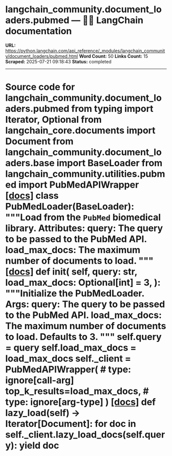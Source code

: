 # langchain_community.document_loaders.pubmed — 🦜🔗 LangChain  documentation

**URL:** https://python.langchain.com/api_reference/_modules/langchain_community/document_loaders/pubmed.html
**Word Count:** 50
**Links Count:** 15
**Scraped:** 2025-07-21 09:18:43
**Status:** completed

---

# Source code for langchain\_community.document\_loaders.pubmed               from typing import Iterator, Optional          from langchain_core.documents import Document          from langchain_community.document_loaders.base import BaseLoader     from langchain_community.utilities.pubmed import PubMedAPIWrapper                              [[docs]](https://python.langchain.com/api_reference/community/document_loaders/langchain_community.document_loaders.pubmed.PubMedLoader.html#langchain_community.document_loaders.pubmed.PubMedLoader)     class PubMedLoader(BaseLoader):         """Load from the `PubMed` biomedical library.              Attributes:             query: The query to be passed to the PubMed API.             load_max_docs: The maximum number of documents to load.         """                         [[docs]](https://python.langchain.com/api_reference/community/document_loaders/langchain_community.document_loaders.pubmed.PubMedLoader.html#langchain_community.document_loaders.pubmed.PubMedLoader.__init__)         def __init__(             self,             query: str,             load_max_docs: Optional[int] = 3,         ):             """Initialize the PubMedLoader.                  Args:                 query: The query to be passed to the PubMed API.                 load_max_docs: The maximum number of documents to load.                   Defaults to 3.             """             self.query = query             self.load_max_docs = load_max_docs             self._client = PubMedAPIWrapper(  # type: ignore[call-arg]                 top_k_results=load_max_docs,  # type: ignore[arg-type]             )                                        [[docs]](https://python.langchain.com/api_reference/community/document_loaders/langchain_community.document_loaders.pubmed.PubMedLoader.html#langchain_community.document_loaders.pubmed.PubMedLoader.lazy_load)         def lazy_load(self) -> Iterator[Document]:             for doc in self._client.lazy_load_docs(self.query):                 yield doc